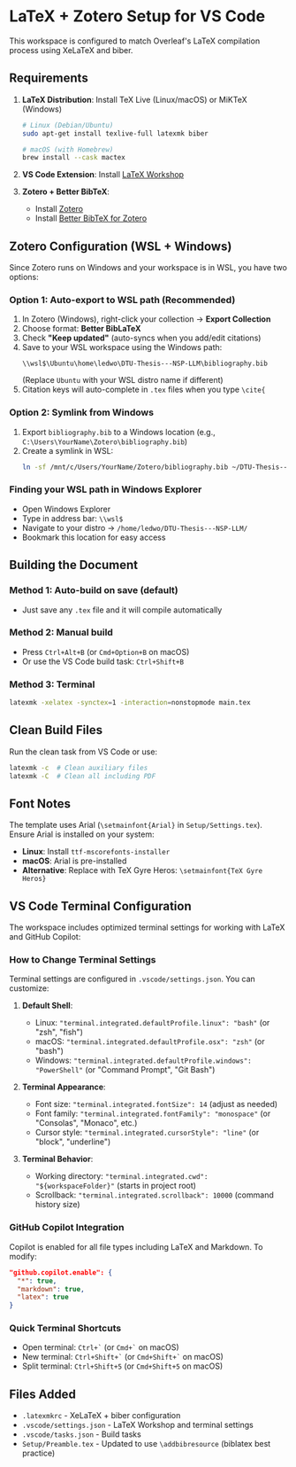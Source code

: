 # LaTeX + Zotero Setup for VS Code

This workspace is configured to match Overleaf's LaTeX compilation process using XeLaTeX and biber.

## Requirements

1. **LaTeX Distribution**: Install TeX Live (Linux/macOS) or MiKTeX (Windows)
   ```bash
   # Linux (Debian/Ubuntu)
   sudo apt-get install texlive-full latexmk biber
   
   # macOS (with Homebrew)
   brew install --cask mactex
   ```

2. **VS Code Extension**: Install [LaTeX Workshop](https://marketplace.visualstudio.com/items?itemName=James-Yu.latex-workshop)

3. **Zotero + Better BibTeX**:
   - Install [Zotero](https://www.zotero.org/download/)
   - Install [Better BibTeX for Zotero](https://retorque.re/zotero-better-bibtex/installation/)

## Zotero Configuration (WSL + Windows)

Since Zotero runs on Windows and your workspace is in WSL, you have two options:

### Option 1: Auto-export to WSL path (Recommended)
1. In Zotero (Windows), right-click your collection → **Export Collection**
2. Choose format: **Better BibLaTeX**
3. Check **"Keep updated"** (auto-syncs when you add/edit citations)
4. Save to your WSL workspace using the Windows path:
   ```
   \\wsl$\Ubuntu\home\ledwo\DTU-Thesis---NSP-LLM\bibliography.bib
   ```
   (Replace `Ubuntu` with your WSL distro name if different)
5. Citation keys will auto-complete in `.tex` files when you type `\cite{`

### Option 2: Symlink from Windows
1. Export `bibliography.bib` to a Windows location (e.g., `C:\Users\YourName\Zotero\bibliography.bib`)
2. Create a symlink in WSL:
   ```bash
   ln -sf /mnt/c/Users/YourName/Zotero/bibliography.bib ~/DTU-Thesis---NSP-LLM/bibliography.bib
   ```

### Finding your WSL path in Windows Explorer
- Open Windows Explorer
- Type in address bar: `\\wsl$`
- Navigate to your distro → `/home/ledwo/DTU-Thesis---NSP-LLM/`
- Bookmark this location for easy access

## Building the Document

### Method 1: Auto-build on save (default)
- Just save any `.tex` file and it will compile automatically

### Method 2: Manual build
- Press `Ctrl+Alt+B` (or `Cmd+Option+B` on macOS)
- Or use the VS Code build task: `Ctrl+Shift+B`

### Method 3: Terminal
```bash
latexmk -xelatex -synctex=1 -interaction=nonstopmode main.tex
```

## Clean Build Files

Run the clean task from VS Code or use:
```bash
latexmk -c  # Clean auxiliary files
latexmk -C  # Clean all including PDF
```

## Font Notes

The template uses Arial (`\setmainfont{Arial}` in `Setup/Settings.tex`). Ensure Arial is installed on your system:

- **Linux**: Install `ttf-mscorefonts-installer`
- **macOS**: Arial is pre-installed
- **Alternative**: Replace with TeX Gyre Heros: `\setmainfont{TeX Gyre Heros}`

## VS Code Terminal Configuration

The workspace includes optimized terminal settings for working with LaTeX and GitHub Copilot:

### How to Change Terminal Settings

Terminal settings are configured in `.vscode/settings.json`. You can customize:

1. **Default Shell**:
   - Linux: `"terminal.integrated.defaultProfile.linux": "bash"` (or "zsh", "fish")
   - macOS: `"terminal.integrated.defaultProfile.osx": "zsh"` (or "bash")
   - Windows: `"terminal.integrated.defaultProfile.windows": "PowerShell"` (or "Command Prompt", "Git Bash")

2. **Terminal Appearance**:
   - Font size: `"terminal.integrated.fontSize": 14` (adjust as needed)
   - Font family: `"terminal.integrated.fontFamily": "monospace"` (or "Consolas", "Monaco", etc.)
   - Cursor style: `"terminal.integrated.cursorStyle": "line"` (or "block", "underline")

3. **Terminal Behavior**:
   - Working directory: `"terminal.integrated.cwd": "${workspaceFolder}"` (starts in project root)
   - Scrollback: `"terminal.integrated.scrollback": 10000` (command history size)

### GitHub Copilot Integration

Copilot is enabled for all file types including LaTeX and Markdown. To modify:
```json
"github.copilot.enable": {
  "*": true,
  "markdown": true,
  "latex": true
}
```

### Quick Terminal Shortcuts

- Open terminal: `` Ctrl+` `` (or `` Cmd+` `` on macOS)
- New terminal: `` Ctrl+Shift+` `` (or `` Cmd+Shift+` `` on macOS)
- Split terminal: `Ctrl+Shift+5` (or `Cmd+Shift+5` on macOS)

## Files Added

- `.latexmkrc` - XeLaTeX + biber configuration
- `.vscode/settings.json` - LaTeX Workshop and terminal settings
- `.vscode/tasks.json` - Build tasks
- `Setup/Preamble.tex` - Updated to use `\addbibresource` (biblatex best practice)
